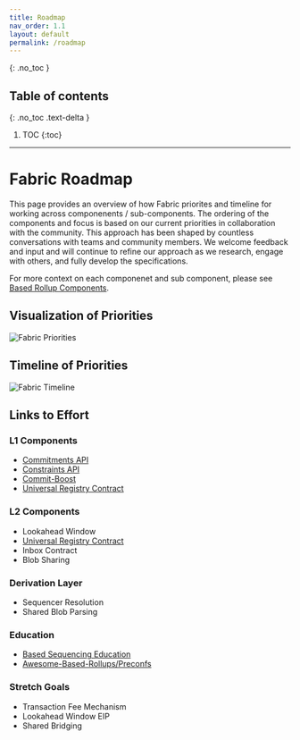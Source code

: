 ```yaml
---
title: Roadmap
nav_order: 1.1
layout: default
permalink: /roadmap
---
```

{: .no_toc }

## Table of contents
{: .no_toc .text-delta }

1. TOC
{:toc}

---
# Fabric Roadmap

This page provides an overview of how Fabric priorites and timeline for working across componenents / sub-components. The ordering of the components and focus is based on our current priorities in collaboration with the community. This approach has been shaped by countless conversations with teams and community members. We welcome feedback and input and will continue to refine our approach as we research, engage with others, and fully develop the specifications.

For more context on each componenet and sub component, please see [Based Rollup Components]([/website/education/based-rollups-201](https://eth-fabric.github.io/website/education/based-rollups/Based-Rollups-Componets)).

## Visualization of Priorities
![Fabric Priorities](/website/assets/images/fabric-priorities.png)

## Timeline of Priorities
![Fabric Timeline](/website/assets/images/fabric-timeline.png)

## Links to Effort

### L1 Components
- [Commitments API](https://github.com/eth-fabric/commitments-specs)
- [Constraints API](https://github.com/eth-fabric/constraints-specs)
- [Commit-Boost](https://github.com/Commit-Boost/commit-boost-client)
- [Universal Registry Contract](https://github.com/eth-fabric/urc)

### L2 Components
- Lookahead Window 
- [Universal Registry Contract](https://github.com/eth-fabric/urc)
- Inbox Contract
- Blob Sharing

### Derivation Layer
- Sequencer Resolution
- Shared Blob Parsing

### Education
- [Based Sequencing Education](https://eth-fabric.github.io/website/education)
- [Awesome-Based-Rollups/Preconfs](https://github.com/eth-fabric/awesome-based-rollups)

### Stretch Goals
- Transaction Fee Mechanism
- Lookahead Window EIP
- Shared Bridging
